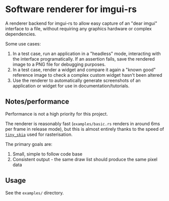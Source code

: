 # Software renderer for imgui-rs

A renderer backend for imgui-rs to allow easy capture of an "dear imgui" interface to a file, without requiring any graphics hardware or complex dependencies.

Some use cases:

1. In a test case, run an application in a "headless" mode, interacting with the interface programatically. If an assertion fails, save the rendered image to a PNG file for debugging purposes.
2. In a test case, render a widget and compare it again a "known good" reference image to check a complex custom widget hasn't been altered
3. Use the renderer to automatically generate screenshots of an application or widget for use in documentation/tutorials.


## Notes/performance

Performance is not a high priority for this project.

The renderer is reasonably fast (`examples/basic.rs` renders in around 6ms per frame in release mode), but this is almost entirely thanks to the speed of [`tiny_skia`](https://github.com/RazrFalcon/tiny-skia) used for rasterisation.

The primary goals are:

1. Small, simple to follow code base
2. Consistent output - the same draw list should produce the same pixel data


## Usage

See the `examples/` directory.
